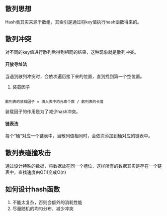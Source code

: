 

## 散列思想

Hash表其实来源于数组，其索引是通过将key值执行hash函数得来的。


## 散列冲突

对不同的key值进行散列后得到相同的结果，这种现象就是散列冲突。


#### 开放寻址法

当遇到散列冲突时，会依次遍历接下来的位置，直到找到第一个空位置。

1. 装载因子

```

散列表的装载因子 = 填入表中的元素个数 / 散列表的长度

```
装载因子的作用是为了减少hash冲突。


#### 链表法

每个“桶”对应一个链表中，当散列值相同时，会依次添加到桶对应的链表中。


## 散列表碰撞攻击

通过设计特殊的数据，将数据放在同一个槽位，这样所有的数据其实是存在一个链表中，查找速度由O(1)变成O(n)



## 如何设计hash函数

1. 不能太复杂，否则会额外的消耗性能
2. 尽量随机的均匀分布，减少冲突









